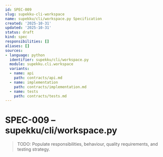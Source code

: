 ```yaml
---
id: SPEC-009
slug: supekku-cli-workspace
name: supekku/cli/workspace.py Specification
created: '2025-10-31'
updated: '2025-10-31'
status: draft
kind: spec
responsibilities: []
aliases: []
sources:
- language: python
  identifier: supekku/cli/workspace.py
  module: supekku.cli.workspace
  variants:
  - name: api
    path: contracts/api.md
  - name: implementation
    path: contracts/implementation.md
  - name: tests
    path: contracts/tests.md
---
```


# SPEC-009 – supekku/cli/workspace.py

> TODO: Populate responsibilities, behaviour, quality requirements, and testing strategy.

